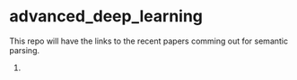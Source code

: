 # advanced_deep_learning

This repo will have the links to the recent papers comming out for semantic parsing.

1. 
